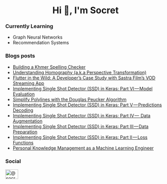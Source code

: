 <h1 align="center">Hi 👋, I'm Socret</h1>

### Currently Learning

- Graph Neural Networks
- Recommendation Systems

### Blogs posts
<!-- BLOG-POST-LIST:START -->
- [Building a Khmer Spelling Checker](https://medium.com/towards-data-science/building-a-khmer-spelling-checker-7e3356677335?source=rss-cd91bc367150------2)
- [Understanding Homography &lpar;a.k.a Perspective Transformation&rpar;](https://medium.com/towards-data-science/understanding-homography-a-k-a-perspective-transformation-cacaed5ca17?source=rss-cd91bc367150------2)
- [Flutter in the Wild: A Developer’s Case Study with Sastra Film’s VOD Streaming App](https://medium.com/@socret.lee/flutter-in-the-wild-a-developers-case-study-with-sastra-film-s-vod-streaming-app-3ed7e005d2b5?source=rss-cd91bc367150------2)
- [Implementing Single Shot Detector &lpar;SSD&rpar; in Keras: Part VI — Model Evaluation](https://medium.com/towards-data-science/implementing-single-shot-detector-ssd-in-keras-part-vi-model-evaluation-c519852588d1?source=rss-cd91bc367150------2)
- [Simplify Polylines with the Douglas Peucker Algorithm](https://medium.com/towards-data-science/simplify-polylines-with-the-douglas-peucker-algorithm-ac8ed487a4a1?source=rss-cd91bc367150------2)
- [Implementing Single Shot Detector &lpar;SSD&rpar; in Keras: Part V — Predictions Decoding](https://medium.com/towards-data-science/implementing-single-shot-detector-ssd-in-keras-part-v-predictions-decoding-2305a6e4c7a1?source=rss-cd91bc367150------2)
- [Implementing Single Shot Detector &lpar;SSD&rpar; in Keras: Part IV —  Data Augmentation](https://medium.com/towards-data-science/implementing-single-shot-detector-ssd-in-keras-part-iv-data-augmentation-59c9f230a910?source=rss-cd91bc367150------2)
- [Implementing Single Shot Detector &lpar;SSD&rpar; in Keras: Part III — Data Preparation](https://medium.com/towards-data-science/implementing-single-shot-detector-ssd-in-keras-part-iii-data-preparation-624ba37f5924?source=rss-cd91bc367150------2)
- [Implementing Single Shot Detector &lpar;SSD&rpar; in Keras: Part II — Loss Functions](https://medium.com/towards-data-science/implementing-single-shot-detector-ssd-in-keras-part-ii-loss-functions-4f43c292ad2a?source=rss-cd91bc367150------2)
- [Personal Knowledge Management as a Machine Learning Engineer](https://medium.com/towards-data-science/personal-knowledge-management-as-a-machine-learning-engineer-8a9710a7c10d?source=rss-cd91bc367150------2)
<!-- BLOG-POST-LIST:END -->

### Social
<p align="left">
<a href="https://medium.com/@socret.lee" target="blank"><img align="center" src="https://raw.githubusercontent.com/rahuldkjain/github-profile-readme-generator/master/src/images/icons/Social/medium.svg" alt="@socret.lee" height="30" width="40" /></a>
</p>
